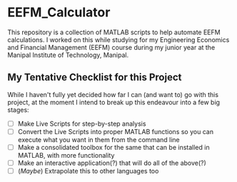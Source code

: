 # EEFM_Calculator
This repository is a collection of MATLAB scripts to help automate EEFM calculations. I worked on this while studying for my Engineering Economics and Financial Management (EEFM) course during my junior year at the Manipal Institute of Technology, Manipal.
## My Tentative Checklist for this Project
While I haven't fully yet decided how far I can (and want to) go with this project, at the moment I intend to break up this endeavour into a few big stages:
- [ ] Make Live Scripts for step-by-step analysis
- [ ] Convert the Live Scripts into proper MATLAB functions so you can execute what you want in them from the command line
- [ ] Make a consolidated toolbox for the same that can be installed in MATLAB, with more functionality
- [ ] Make an interactive application(?) that will do all of the above(?)
- [ ] (*Maybe*) Extrapolate this to other languages too
